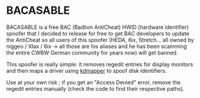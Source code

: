 # BACASABLE

BACASABLE is a free BAC (Badlion AntiCheat) HWID (hardware identifier) spoofer that I decided to release for free to get BAC developers to update the AntiCheat so all users of this spoofer (HEDA, 6ix, Stretch... all owned by niggeo / Xlax / 6ix -> all those are his aliases and he has been scamming the entire CWBW German community for years now) will get banned.

This spoofer is really simple: it removes regedit entries for display monitors and then maps a driver using [kdmapper](https://github.com/z175/kdmapper) to spoof disk identifiers.

Use at your own risk ; if you get an "Access Denied" error, remove the regedit entries manually (check the code to find their respective paths).
